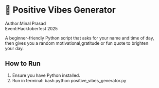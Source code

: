 # 🌸 Positive Vibes Generator

Author:Minal Prasad  
Event:Hacktoberfest 2025  

A beginner-friendly Python script that asks for your name and time of day, then gives you a random motivational,gratitude or fun quote to brighten your day.

## How to Run
1. Ensure you have Python installed.  
2. Run in terminal:
   bash
   python positive_vibes_generator.py
